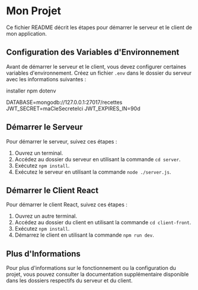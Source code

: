 # Mon Projet

Ce fichier README décrit les étapes pour démarrer le serveur et le client de mon application.

## Configuration des Variables d'Environnement

Avant de démarrer le serveur et le client, vous devez configurer certaines variables d'environnement. Créez un fichier `.env` dans le dossier du serveur avec les informations suivantes :

installer npm dotenv

DATABASE=mongodb://127.0.0.1:27017/recettes
JWT_SECRET=maCleSecreteIci
JWT_EXPIRES_IN=90d


## Démarrer le Serveur

Pour démarrer le serveur, suivez ces étapes :

1. Ouvrez un terminal.
2. Accédez au dossier du serveur en utilisant la commande `cd server`.
3. Exécutez `npm install`.
4. Exécutez le serveur en utilisant la commande `node ./server.js`.

## Démarrer le Client React

Pour démarrer le client React, suivez ces étapes :

1. Ouvrez un autre terminal.
2. Accédez au dossier du client en utilisant la commande `cd client-front`.
3. Exécutez `npm install`.
4. Démarrez le client en utilisant la commande `npm run dev`.

## Plus d'Informations

Pour plus d'informations sur le fonctionnement ou la configuration du projet, vous pouvez consulter la documentation supplémentaire disponible dans les dossiers respectifs du serveur et du client.
